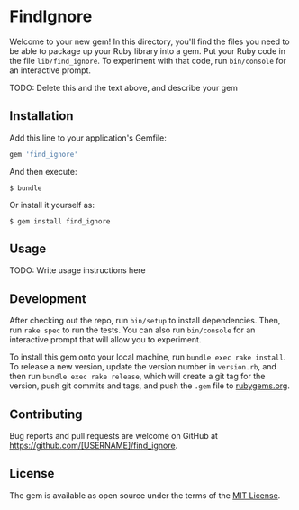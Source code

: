 # FindIgnore

Welcome to your new gem! In this directory, you'll find the files you need to be able to package up your Ruby library into a gem. Put your Ruby code in the file `lib/find_ignore`. To experiment with that code, run `bin/console` for an interactive prompt.

TODO: Delete this and the text above, and describe your gem

## Installation

Add this line to your application's Gemfile:

```ruby
gem 'find_ignore'
```

And then execute:

    $ bundle

Or install it yourself as:

    $ gem install find_ignore

## Usage

TODO: Write usage instructions here

## Development

After checking out the repo, run `bin/setup` to install dependencies. Then, run `rake spec` to run the tests. You can also run `bin/console` for an interactive prompt that will allow you to experiment.

To install this gem onto your local machine, run `bundle exec rake install`. To release a new version, update the version number in `version.rb`, and then run `bundle exec rake release`, which will create a git tag for the version, push git commits and tags, and push the `.gem` file to [rubygems.org](https://rubygems.org).

## Contributing

Bug reports and pull requests are welcome on GitHub at https://github.com/[USERNAME]/find_ignore.

## License

The gem is available as open source under the terms of the [MIT License](https://opensource.org/licenses/MIT).
